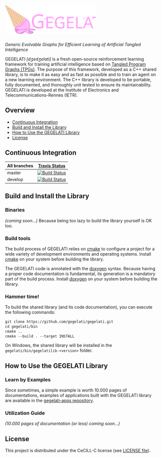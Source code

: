 # <img src="./doc/img/logo-full.svg" alt="GEGELATI" width="300"/>
_Generic Evolvable Graphs for Efficient Learning of Artificial Tangled Intelligence_

GEGELATI _\[dʒedʒelati\]_ is a fresh open-source reinforcement learning framework for training artificial intelligence based on [Tangled Program Graphs (TPGs)](http://stephenkelly.ca/research_files/Kelly-Stephen-PhD-CSCI-June-2018.pdf). The purpose of this framework, developed as a C++ shared library, is to make it as easy and as fast as possible and to train an agent on a new learning environment. The C++ library is developed to be portable, fully documented, and thoroughly unit tested to ensure its maintainability. GEGELATI is developed at the Institute of Electronics and Telecommunications-Rennes (IETR).

## Overview
* [Continuous Integration](#continuous-integration)
* [Build and Install the Library](#build-and-install-the-library)
* [How to Use the GEGELATI Library](#how-to-use-the-gegelati-library)
* [License](#license)

## Continuous Integration

| All branches | [Travis Status](https://travis-ci.com/gegelati/gegelati) | 
| ------------- |  ------------- |
| master  |  [![Build Status](https://travis-ci.com/gegelati/gegelati.svg?branch=master)](https://travis-ci.com/gegelati/gegelati/branches)  |
| develop  | [![Build Status](https://travis-ci.com/gegelati/gegelati.svg?branch=develop)](https://travis-ci.com/gegelati/gegelati/branches) | 

## Build and Install the Library
### Binaries
_(coming soon...)_
Because being too lazy to build the library yourself is OK too.

### Build tools
The build process of GEGELATI relies on [cmake](https://cmake.org) to configure a project for a wide variety of development environments and operating systems. Install [cmake](https://cmake.org/download/) on your system before building the library.

The GEGELATI code is annotated with the [doxygen](http://www.doxygen.nl/) syntax. Because having a proper code documentation is fundamental, its generation is a mandatory part of the build process. Install [doxygen](http://www.doxygen.nl/download.html) on your system before building the library.

### Hammer time!
To build the shared library (and its code documentation), you can execute the following commands:

```shell
git clone https://github.com/gegelati/gegelati.git
cd gegelati/bin
cmake ..
cmake --build . --target INSTALL
```

On Windows, the shared library will be installed in the `gegelati/bin/gegelatilib-<version>` folder.

## How to Use the GEGELATI Library
### Learn by Examples
Since sometimes, a simple example is worth 10.000 pages of documentations, examples of applications built with the GEGELATI library are available in the [gegelati-apps repository](https://github.com/gegelati/gegelati-apps).

### Utilization Guide
_(10.000 pages of documentation (or less) coming soon...)_


## License
This project is distributed under the CeCILL-C license (see [LICENSE file](LICENSE)).